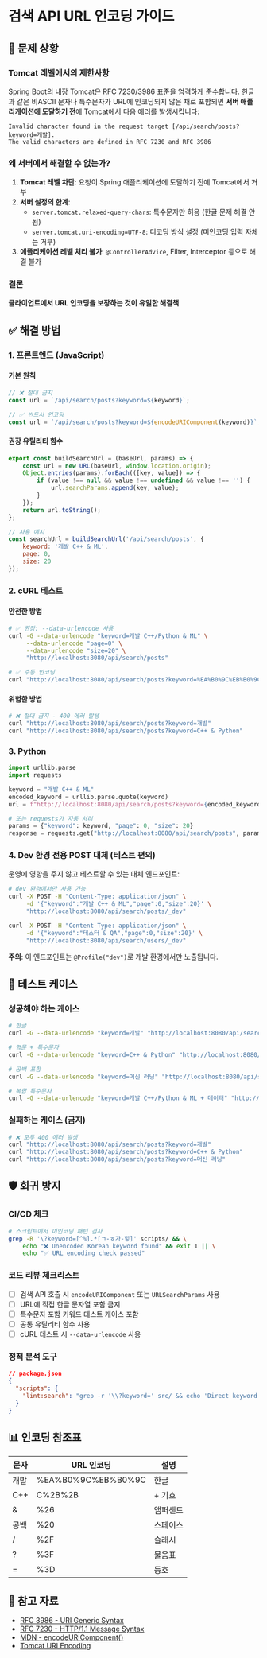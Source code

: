 # 검색 API URL 인코딩 가이드

## 🚨 문제 상황

### Tomcat 레벨에서의 제한사항
Spring Boot의 내장 Tomcat은 RFC 7230/3986 표준을 엄격하게 준수합니다. 한글과 같은 비ASCII 문자나 특수문자가 URL에 인코딩되지 않은 채로 포함되면 **서버 애플리케이션에 도달하기 전**에 Tomcat에서 다음 에러를 발생시킵니다:

```
Invalid character found in the request target [/api/search/posts?keyword=개발]. 
The valid characters are defined in RFC 7230 and RFC 3986
```

### 왜 서버에서 해결할 수 없는가?

1. **Tomcat 레벨 차단**: 요청이 Spring 애플리케이션에 도달하기 전에 Tomcat에서 거부
2. **서버 설정의 한계**:
   - `server.tomcat.relaxed-query-chars`: 특수문자만 허용 (한글 문제 해결 안됨)
   - `server.tomcat.uri-encoding=UTF-8`: 디코딩 방식 설정 (미인코딩 입력 자체는 거부)
3. **애플리케이션 레벨 처리 불가**: `@ControllerAdvice`, Filter, Interceptor 등으로 해결 불가

### 결론
**클라이언트에서 URL 인코딩을 보장하는 것이 유일한 해결책**

## ✅ 해결 방법

### 1. 프론트엔드 (JavaScript)

#### 기본 원칙
```javascript
// ❌ 절대 금지
const url = `/api/search/posts?keyword=${keyword}`;

// ✅ 반드시 인코딩
const url = `/api/search/posts?keyword=${encodeURIComponent(keyword)}`;
```

#### 권장 유틸리티 함수
```javascript
export const buildSearchUrl = (baseUrl, params) => {
    const url = new URL(baseUrl, window.location.origin);
    Object.entries(params).forEach(([key, value]) => {
        if (value !== null && value !== undefined && value !== '') {
            url.searchParams.append(key, value);
        }
    });
    return url.toString();
};

// 사용 예시
const searchUrl = buildSearchUrl('/api/search/posts', {
    keyword: '개발 C++ & ML',
    page: 0,
    size: 20
});
```

### 2. cURL 테스트

#### 안전한 방법
```bash
# ✅ 권장: --data-urlencode 사용
curl -G --data-urlencode "keyword=개발 C++/Python & ML" \
     --data-urlencode "page=0" \
     --data-urlencode "size=20" \
     "http://localhost:8080/api/search/posts"

# ✅ 수동 인코딩
curl "http://localhost:8080/api/search/posts?keyword=%EA%B0%9C%EB%B0%9C%20C%2B%2B%26ML"
```

#### 위험한 방법
```bash
# ❌ 절대 금지 - 400 에러 발생
curl "http://localhost:8080/api/search/posts?keyword=개발"
curl "http://localhost:8080/api/search/posts?keyword=C++ & Python"
```

### 3. Python

```python
import urllib.parse
import requests

keyword = "개발 C++ & ML"
encoded_keyword = urllib.parse.quote(keyword)
url = f"http://localhost:8080/api/search/posts?keyword={encoded_keyword}"

# 또는 requests가 자동 처리
params = {"keyword": keyword, "page": 0, "size": 20}
response = requests.get("http://localhost:8080/api/search/posts", params=params)
```

### 4. Dev 환경 전용 POST 대체 (테스트 편의)

운영에 영향을 주지 않고 테스트할 수 있는 대체 엔드포인트:

```bash
# dev 환경에서만 사용 가능
curl -X POST -H "Content-Type: application/json" \
     -d '{"keyword":"개발 C++ & ML","page":0,"size":20}' \
     "http://localhost:8080/api/search/posts/_dev"

curl -X POST -H "Content-Type: application/json" \
     -d '{"keyword":"테스터 & QA","page":0,"size":20}' \
     "http://localhost:8080/api/search/users/_dev"
```

**주의**: 이 엔드포인트는 `@Profile("dev")`로 개발 환경에서만 노출됩니다.

## 🧪 테스트 케이스

### 성공해야 하는 케이스
```bash
# 한글
curl -G --data-urlencode "keyword=개발" "http://localhost:8080/api/search/posts"

# 영문 + 특수문자
curl -G --data-urlencode "keyword=C++ & Python" "http://localhost:8080/api/search/posts"

# 공백 포함
curl -G --data-urlencode "keyword=머신 러닝" "http://localhost:8080/api/search/posts"

# 복합 특수문자
curl -G --data-urlencode "keyword=개발 C++/Python & ML + 데이터" "http://localhost:8080/api/search/posts"
```

### 실패하는 케이스 (금지)
```bash
# ❌ 모두 400 에러 발생
curl "http://localhost:8080/api/search/posts?keyword=개발"
curl "http://localhost:8080/api/search/posts?keyword=C++ & Python"
curl "http://localhost:8080/api/search/posts?keyword=머신 러닝"
```

## 🛡️ 회귀 방지

### CI/CD 체크
```bash
# 스크립트에서 미인코딩 패턴 검사
grep -R '\?keyword=[^%].*[ㄱ-ㅎ가-힣]' scripts/ && \
    echo "❌ Unencoded Korean keyword found" && exit 1 || \
    echo "✅ URL encoding check passed"
```

### 코드 리뷰 체크리스트
- [ ] 검색 API 호출 시 `encodeURIComponent` 또는 `URLSearchParams` 사용
- [ ] URL에 직접 한글 문자열 포함 금지
- [ ] 특수문자 포함 키워드 테스트 케이스 포함
- [ ] 공통 유틸리티 함수 사용
- [ ] cURL 테스트 시 `--data-urlencode` 사용

### 정적 분석 도구
```json
// package.json
{
  "scripts": {
    "lint:search": "grep -r '\\?keyword=' src/ && echo 'Direct keyword URL found!' && exit 1 || echo 'URL encoding check passed'"
  }
}
```

## 📊 인코딩 참조표

| 문자 | URL 인코딩 | 설명 |
|------|------------|------|
| 개발 | %EA%B0%9C%EB%B0%9C | 한글 |
| C++ | C%2B%2B | + 기호 |
| & | %26 | 앰퍼샌드 |
| 공백 | %20 | 스페이스 |
| / | %2F | 슬래시 |
| ? | %3F | 물음표 |
| = | %3D | 등호 |

## 🔗 참고 자료

- [RFC 3986 - URI Generic Syntax](https://tools.ietf.org/html/rfc3986)
- [RFC 7230 - HTTP/1.1 Message Syntax](https://tools.ietf.org/html/rfc7230)
- [MDN - encodeURIComponent()](https://developer.mozilla.org/ko/docs/Web/JavaScript/Reference/Global_Objects/encodeURIComponent)
- [Tomcat URI Encoding](https://tomcat.apache.org/tomcat-10.1-doc/config/http.html)
